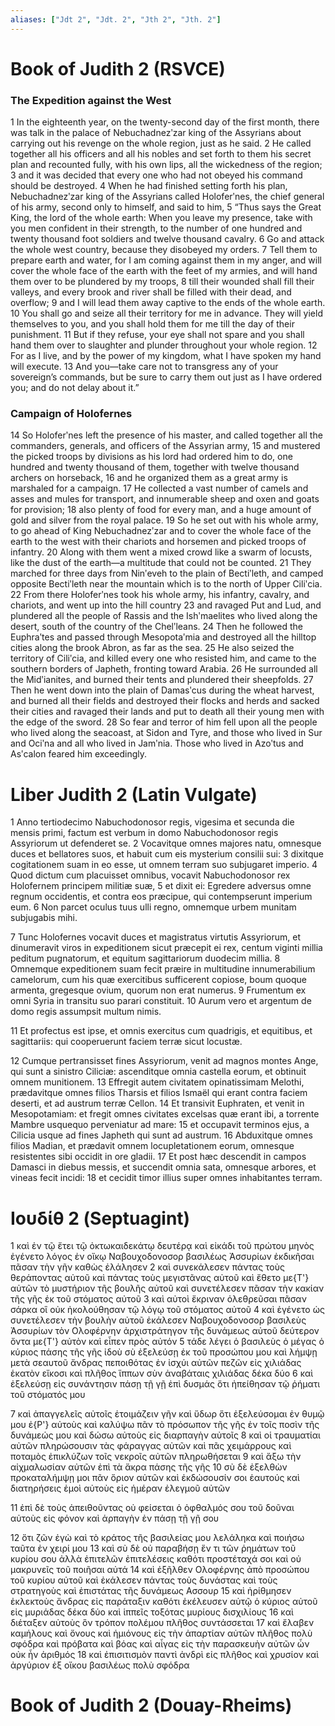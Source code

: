 ```yaml
---
aliases: ["Jdt 2", "Jdt. 2", "Jth 2", "Jth. 2"]
---
```



# Book of Judith 2 (RSVCE)

### The Expedition against the West
1 In the eighteenth year, on the twenty-second day of the first month, there was talk in the palace of Nebuchadnezʹzar king of the Assyrians about carrying out his revenge on the whole region, just as he said.
2 He called together all his officers and all his nobles and set forth to them his secret plan and recounted fully, with his own lips, all the wickedness of the region;
3 and it was decided that every one who had not obeyed his command should be destroyed.
4 When he had finished setting forth his plan, Nebuchadnezʹzar king of the Assyrians called Holoferʹnes, the chief general of his army, second only to himself, and said to him,
5 “Thus says the Great King, the lord of the whole earth: When you leave my presence, take with you men confident in their strength, to the number of one hundred and twenty thousand foot soldiers and twelve thousand cavalry.
6 Go and attack the whole west country, because they disobeyed my orders.
7 Tell them to prepare earth and water, for I am coming against them in my anger, and will cover the whole face of the earth with the feet of my armies, and will hand them over to be plundered by my troops,
8 till their wounded shall fill their valleys, and every brook and river shall be filled with their dead, and overflow;
9 and I will lead them away captive to the ends of the whole earth.
10 You shall go and seize all their territory for me in advance. They will yield themselves to you, and you shall hold them for me till the day of their punishment.
11 But if they refuse, your eye shall not spare and you shall hand them over to slaughter and plunder throughout your whole region.
12 For as I live, and by the power of my kingdom, what I have spoken my hand will execute.
13 And you—take care not to transgress any of your sovereign’s commands, but be sure to carry them out just as I have ordered you; and do not delay about it.”
### Campaign of Holofernes
14 So Holoferʹnes left the presence of his master, and called together all the commanders, generals, and officers of the Assyrian army,
15 and mustered the picked troops by divisions as his lord had ordered him to do, one hundred and twenty thousand of them, together with twelve thousand archers on horseback,
16 and he organized them as a great army is marshaled for a campaign.
17 He collected a vast number of camels and asses and mules for transport, and innumerable sheep and oxen and goats for provision;
18 also plenty of food for every man, and a huge amount of gold and silver from the royal palace.
19 So he set out with his whole army, to go ahead of King Nebuchadnezʹzar and to cover the whole face of the earth to the west with their chariots and horsemen and picked troops of infantry.
20 Along with them went a mixed crowd like a swarm of locusts, like the dust of the earth—a multitude that could not be counted.
21 They marched for three days from Ninʹeveh to the plain of Bectiʹleth, and camped opposite Bectiʹleth near the mountain which is to the north of Upper Ciliʹcia.
22 From there Holoferʹnes took his whole army, his infantry, cavalry, and chariots, and went up into the hill country
23 and ravaged Put and Lud, and plundered all the people of Rassis and the Ishʹmaelites who lived along the desert, south of the country of the Chelʹleans.
24 Then he followed the Euphraʹtes and passed through Mesopotaʹmia and destroyed all the hilltop cities along the brook Abron, as far as the sea.
25 He also seized the territory of Ciliʹcia, and killed every one who resisted him, and came to the southern borders of Japheth, fronting toward Arabia.
26 He surrounded all the Midʹianites, and burned their tents and plundered their sheepfolds.
27 Then he went down into the plain of Damasʹcus during the wheat harvest, and burned all their fields and destroyed their flocks and herds and sacked their cities and ravaged their lands and put to death all their young men with the edge of the sword.
28 So fear and terror of him fell upon all the people who lived along the seacoast, at Sidon and Tyre, and those who lived in Sur and Ociʹna and all who lived in Jamʹnia. Those who lived in Azoʹtus and Asʹcalon feared him exceedingly.


# Liber Judith 2 (Latin Vulgate)

1 Anno tertiodecimo Nabuchodonosor regis, vigesima et secunda die mensis primi, factum est verbum in domo Nabuchodonosor regis Assyriorum ut defenderet se.
2 Vocavitque omnes majores natu, omnesque duces et bellatores suos, et habuit cum eis mysterium consilii sui:
3 dixitque cogitationem suam in eo esse, ut omnem terram suo subjugaret imperio.
4 Quod dictum cum placuisset omnibus, vocavit Nabuchodonosor rex Holofernem principem militiæ suæ,
5 et dixit ei: Egredere adversus omne regnum occidentis, et contra eos præcipue, qui contempserunt imperium eum.
6 Non parcet oculus tuus ulli regno, omnemque urbem munitam subjugabis mihi.

7 Tunc Holofernes vocavit duces et magistratus virtutis Assyriorum, et dinumeravit viros in expeditionem sicut præcepit ei rex, centum viginti millia peditum pugnatorum, et equitum sagittariorum duodecim millia.
8 Omnemque expeditionem suam fecit præire in multitudine innumerabilium camelorum, cum his quæ exercitibus sufficerent copiose, boum quoque armenta, gregesque ovium, quorum non erat numerus.
9 Frumentum ex omni Syria in transitu suo parari constituit.
10 Aurum vero et argentum de domo regis assumpsit multum nimis.

11 Et profectus est ipse, et omnis exercitus cum quadrigis, et equitibus, et sagittariis: qui cooperuerunt faciem terræ sicut locustæ.

12 Cumque pertransisset fines Assyriorum, venit ad magnos montes Ange, qui sunt a sinistro Ciliciæ: ascenditque omnia castella eorum, et obtinuit omnem munitionem.
13 Effregit autem civitatem opinatissimam Melothi, prædavitque omnes filios Tharsis et filios Ismaël qui erant contra faciem deserti, et ad austrum terræ Cellon.
14 Et transivit Euphraten, et venit in Mesopotamiam: et fregit omnes civitates excelsas quæ erant ibi, a torrente Mambre usquequo perveniatur ad mare:
15 et occupavit terminos ejus, a Cilicia usque ad fines Japheth qui sunt ad austrum.
16 Abduxitque omnes filios Madian, et prædavit omnem locupletationem eorum, omnesque resistentes sibi occidit in ore gladii.
17 Et post hæc descendit in campos Damasci in diebus messis, et succendit omnia sata, omnesque arbores, et vineas fecit incidi:
18 et cecidit timor illius super omnes inhabitantes terram.


# Ιουδίθ 2 (Septuagint)

1 καὶ ἐν τῷ ἔτει τῷ ὀκτωκαιδεκάτῳ δευτέρᾳ καὶ εἰκάδι τοῦ πρώτου μηνὸς ἐγένετο λόγος ἐν οἴκῳ Ναβουχοδονοσορ βασιλέως Ἀσσυρίων ἐκδικῆσαι πᾶσαν τὴν γῆν καθὼς ἐλάλησεν
2 καὶ συνεκάλεσεν πάντας τοὺς θεράποντας αὐτοῦ καὶ πάντας τοὺς μεγιστᾶνας αὐτοῦ καὶ ἔθετο με{T'} αὐτῶν τὸ μυστήριον τῆς βουλῆς αὐτοῦ καὶ συνετέλεσεν πᾶσαν τὴν κακίαν τῆς γῆς ἐκ τοῦ στόματος αὐτοῦ
3 καὶ αὐτοὶ ἔκριναν ὀλεθρεῦσαι πᾶσαν σάρκα οἳ οὐκ ἠκολούθησαν τῷ λόγῳ τοῦ στόματος αὐτοῦ
4 καὶ ἐγένετο ὡς συνετέλεσεν τὴν βουλὴν αὐτοῦ ἐκάλεσεν Ναβουχοδονοσορ βασιλεὺς Ἀσσυρίων τὸν Ολοφέρνην ἀρχιστράτηγον τῆς δυνάμεως αὐτοῦ δεύτερον ὄντα με{T'} αὐτὸν καὶ εἶπεν πρὸς αὐτόν
5 τάδε λέγει ὁ βασιλεὺς ὁ μέγας ὁ κύριος πάσης τῆς γῆς ἰδοὺ σὺ ἐξελεύσῃ ἐκ τοῦ προσώπου μου καὶ λήμψῃ μετὰ σεαυτοῦ ἄνδρας πεποιθότας ἐν ἰσχύι αὐτῶν πεζῶν εἰς χιλιάδας ἑκατὸν εἴκοσι καὶ πλῆθος ἵππων σὺν ἀναβάταις χιλιάδας δέκα δύο
6 καὶ ἐξελεύσῃ εἰς συνάντησιν πάσῃ τῇ γῇ ἐπὶ δυσμάς ὅτι ἠπείθησαν τῷ ῥήματι τοῦ στόματός μου

7 καὶ ἀπαγγελεῖς αὐτοῖς ἑτοιμάζειν γῆν καὶ ὕδωρ ὅτι ἐξελεύσομαι ἐν θυμῷ μου ἐ{P'} αὐτοὺς καὶ καλύψω πᾶν τὸ πρόσωπον τῆς γῆς ἐν τοῖς ποσὶν τῆς δυνάμεώς μου καὶ δώσω αὐτοὺς εἰς διαρπαγὴν αὐτοῖς
8 καὶ οἱ τραυματίαι αὐτῶν πληρώσουσιν τὰς φάραγγας αὐτῶν καὶ πᾶς χειμάρρους καὶ ποταμὸς ἐπικλύζων τοῖς νεκροῖς αὐτῶν πληρωθήσεται
9 καὶ ἄξω τὴν αἰχμαλωσίαν αὐτῶν ἐπὶ τὰ ἄκρα πάσης τῆς γῆς
10 σὺ δὲ ἐξελθὼν προκαταλήμψῃ μοι πᾶν ὅριον αὐτῶν καὶ ἐκδώσουσίν σοι ἑαυτούς καὶ διατηρήσεις ἐμοὶ αὐτοὺς εἰς ἡμέραν ἐλεγμοῦ αὐτῶν

11 ἐπὶ δὲ τοὺς ἀπειθοῦντας οὐ φείσεται ὁ ὀφθαλμός σου τοῦ δοῦναι αὐτοὺς εἰς φόνον καὶ ἁρπαγὴν ἐν πάσῃ τῇ γῇ σου

12 ὅτι ζῶν ἐγὼ καὶ τὸ κράτος τῆς βασιλείας μου λελάληκα καὶ ποιήσω ταῦτα ἐν χειρί μου
13 καὶ σὺ δὲ οὐ παραβήσῃ ἕν τι τῶν ῥημάτων τοῦ κυρίου σου ἀλλὰ ἐπιτελῶν ἐπιτελέσεις καθότι προστέταχά σοι καὶ οὐ μακρυνεῖς τοῦ ποιῆσαι αὐτά
14 καὶ ἐξῆλθεν Ολοφέρνης ἀπὸ προσώπου τοῦ κυρίου αὐτοῦ καὶ ἐκάλεσεν πάντας τοὺς δυνάστας καὶ τοὺς στρατηγοὺς καὶ ἐπιστάτας τῆς δυνάμεως Ασσουρ
15 καὶ ἠρίθμησεν ἐκλεκτοὺς ἄνδρας εἰς παράταξιν καθότι ἐκέλευσεν αὐτῷ ὁ κύριος αὐτοῦ εἰς μυριάδας δέκα δύο καὶ ἱππεῖς τοξότας μυρίους δισχιλίους
16 καὶ διέταξεν αὐτοὺς ὃν τρόπον πολέμου πλῆθος συντάσσεται
17 καὶ ἔλαβεν καμήλους καὶ ὄνους καὶ ἡμιόνους εἰς τὴν ἀπαρτίαν αὐτῶν πλῆθος πολὺ σφόδρα καὶ πρόβατα καὶ βόας καὶ αἶγας εἰς τὴν παρασκευὴν αὐτῶν ὧν οὐκ ἦν ἀριθμός
18 καὶ ἐπισιτισμὸν παντὶ ἀνδρὶ εἰς πλῆθος καὶ χρυσίον καὶ ἀργύριον ἐξ οἴκου βασιλέως πολὺ σφόδρα


# Book of Judith 2 (Douay-Rheims)

